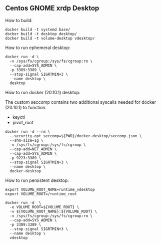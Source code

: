 ## Centos GNOME xrdp Desktop

How to build:
```
docker build -t systemd base/
docker build -t desktop desktop/
docker build -t volume-desktop vdesktop/
```

How to run ephemeral desktop:
```
docker run -d \
  -v /sys/fs/cgroup:/sys/fs/cgroup:ro \
  --cap-add=SYS_ADMIN \
  -p 3389:3389 \
  --stop-signal SIGRTMIN+3 \
  --name desktop \
  desktop
```

How to run docker (20.10.1) desktop:

The custom seccomp contains two additional syscalls needed for docker (20.10.1) to function.
 - keyctl
 - pivot_root


```
docker run -d --rm \
  --security-opt seccomp=${PWD}/docker-desktop/seccomp.json \
  --shm-size=1g \
  -v /sys/fs/cgroup:/sys/fs/cgroup \
  --cap-add=NET_ADMIN \
  --cap-add=SYS_ADMIN \
  -p 9223:3389 \
  --stop-signal SIGRTMIN+3 \
  --name desktop \
  docker-desktop
```

How to run persistent desktop:
```
export VOLUME_ROOT_NAME=runtime_vdesktop
export VOLUME_ROOT=/runtime_root

docker run -d  \
  -e VOLUME_ROOT=${VOLUME_ROOT} \
  -v ${VOLUME_ROOT_NAME}:${VOLUME_ROOT} \
  -v /sys/fs/cgroup:/sys/fs/cgroup:ro \
  --cap-add=SYS_ADMIN \
  -p 3389:3389 \
  --stop-signal SIGRTMIN+3 \
  --name desktop \
  vdesktop
```

